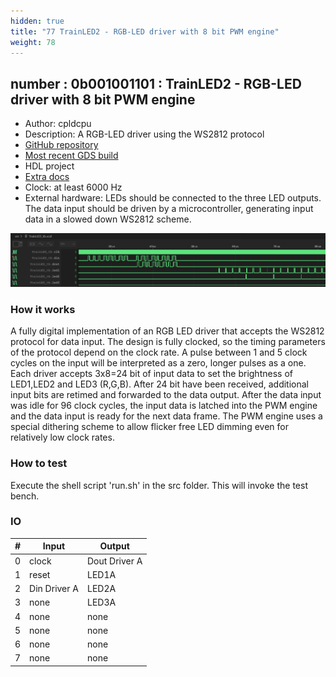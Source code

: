 ```yaml
---
hidden: true
title: "77 TrainLED2 - RGB-LED driver with 8 bit PWM engine"
weight: 78
---
```


## number : 0b001001101 : TrainLED2 - RGB-LED driver with 8 bit PWM engine

* Author: cpldcpu
* Description: A RGB-LED driver using the WS2812 protocol
* [GitHub repository](https://github.com/cpldcpu/tt02-TrainLED)
* [Most recent GDS build](https://github.com/cpldcpu/tt02-TrainLED/actions/runs/3559282332)
* HDL project
* [Extra docs](https://github.com/cpldcpu/tt02-TrainLED)
* Clock: at least 6000 Hz
* External hardware: LEDs should be connected to the three LED outputs. The data input should be driven by a microcontroller, generating input data in a slowed down WS2812 scheme.

![picture](images/tb_screenshot.png)

### How it works

A fully digital implementation of an RGB LED driver that accepts the WS2812 protocol for data input. The design is fully clocked, so the timing parameters of the protocol depend on the clock rate. A pulse between 1 and 5 clock cycles on the input will be interpreted as a zero, longer pulses as a one. Each driver accepts 3x8=24 bit of input data to set the brightness of LED1,LED2 and LED3 (R,G,B). After 24 bit have been received, additional input bits are retimed and forwarded to the data output.
After the data input was idle for 96 clock cycles, the input data is latched into the PWM engine and the data input is ready for the next data frame.
The PWM engine uses a special dithering scheme to allow flicker free LED dimming even for relatively low clock rates. 

### How to test

Execute the shell script 'run.sh' in the src folder. This will invoke the test bench.

### IO

| # | Input        | Output       |
|---|--------------|--------------|
| 0 | clock  | Dout Driver A |
| 1 | reset  | LED1A |
| 2 | Din Driver A  | LED2A |
| 3 | none  | LED3A |
| 4 | none  | none |
| 5 | none  | none |
| 6 | none  | none |
| 7 | none  | none |
